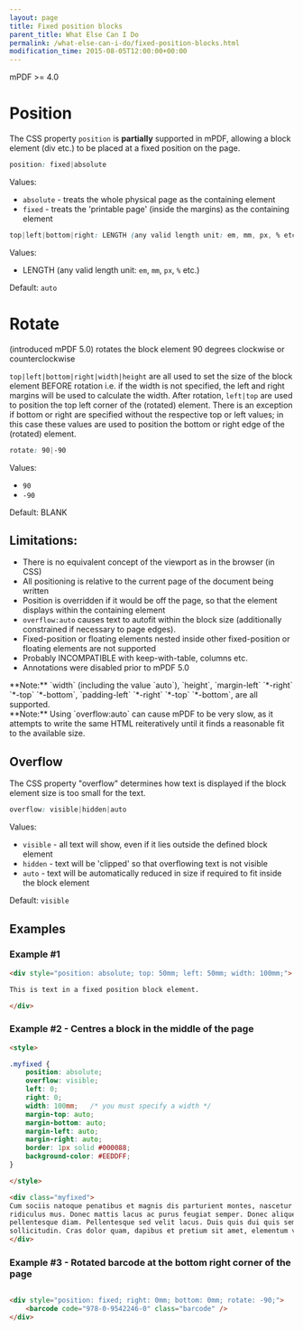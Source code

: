 ```yaml
---
layout: page
title: Fixed position blocks
parent_title: What Else Can I Do
permalink: /what-else-can-i-do/fixed-position-blocks.html
modification_time: 2015-08-05T12:00:00+00:00
---
```


mPDF >= 4.0

# Position

The CSS property `position` is **partially** supported in mPDF, allowing a block element (div etc.) to be placed at a
fixed position on the page.

```css
position: fixed|absolute
```

Values:
* `absolute` - treats the whole physical page as the containing element
* `fixed` - treats the 'printable page' (inside the margins) as the containing element

```css
top|left|bottom|right: LENGTH (any valid length unit: em, mm, px, % etc.)
```

Values: 
* <span class="parameter">LENGTH</span> (any valid length unit: `em`, `mm`, `px`, `%` etc.)

Default: `auto`

# Rotate
(introduced mPDF 5.0) rotates the block element 90 degrees clockwise or counterclockwise

`top|left|bottom|right|width|height` are all used to set the size of the block element BEFORE rotation i.e. if the width
is not specified, the left and right margins will be used to calculate the width. After rotation, `left|top` are used to
position the top left corner of the (rotated) element. There is an exception if bottom or right are specified without
the respective top or left values; in this case these values are used to position the bottom or right edge of the
(rotated) element.

```css
rotate: 90|-90
```

Values:
* `90`
* `-90`

Default: BLANK

## Limitations:

- There is no equivalent concept of the viewport as in the browser (in CSS)
- All positioning is relative to the current page of the document being written
- Position is overridden if it would be off the page, so that the element displays within the containing element
- `overflow:auto` causes text to autofit within the block size (additionally constrained if necessary to page edges).
- Fixed-position or floating elements nested inside other fixed-position or floating elements are not supported
- Probably INCOMPATIBLE with keep-with-table, columns etc.
- Annotations were disabled prior to mPDF 5.0

<div class="alert alert-info" role="alert" markdown="1">
  **Note:** `width` (including the value `auto`), `height`, `margin-left` `*-right` `*-top` `*-bottom`, `padding-left`
  `*-right` `*-top` `*-bottom`, are all supported.
</div>

<div class="alert alert-info" role="alert" markdown="1">
  **Note:** Using `overflow:auto` can cause mPDF to be very slow, as it attempts to write the same HTML
  reiteratively until it finds a reasonable fit to the available size.
</div>

## Overflow

The CSS property "overflow" determines how text is displayed if the block element size is too small for the text.

```css
overflow: visible|hidden|auto
```

Values:
* `visible` - all text will show, even if it lies outside the defined block element
* `hidden` - text will be 'clipped' so that overflowing text is not visible
* `auto` - text will be automatically reduced in size if required to fit inside the block element

Default: `visible`

## Examples

### Example #1

```html
<div style="position: absolute; top: 50mm; left: 50mm; width: 100mm;">

This is text in a fixed position block element.

</div>

```

### Example #2 - Centres a block in the middle of the page

```html
<style>

.myfixed {
    position: absolute;
    overflow: visible;
    left: 0;
    right: 0;
    width: 100mm;   /* you must specify a width */
    margin-top: auto;
    margin-bottom: auto;
    margin-left: auto;
    margin-right: auto;
    border: 1px solid #000088;
    background-color: #EEDDFF;
}

</style>

<div class="myfixed">
Cum sociis natoque penatibus et magnis dis parturient montes, nascetur 
ridiculus mus. Donec mattis lacus ac purus feugiat semper. Donec aliquet nunc odio, vitae 
pellentesque diam. Pellentesque sed velit lacus. Duis quis dui quis sem consectetur 
sollicitudin. Cras dolor quam, dapibus et pretium sit amet, elementum vel arcu.
</div>

```

### Example #3 - Rotated barcode at the bottom right corner of the page

```html

<div style="position: fixed; right: 0mm; bottom: 0mm; rotate: -90;">
    <barcode code="978-0-9542246-0" class="barcode" />
</div>

```

